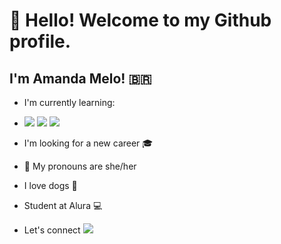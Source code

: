 # 👋 Hello! Welcome to my Github profile.
## I'm Amanda Melo! :brazil:

- I'm currently learning:
-  <img src="https://cdn.jsdelivr.net/gh/devicons/devicon@latest/icons/javascript/javascript-original.svg" /> <img src="https://cdn.jsdelivr.net/gh/devicons/devicon@latest/icons/git/git-original-wordmark.svg" /> <img src="https://cdn.jsdelivr.net/gh/devicons/devicon@latest/icons/github/github-original-wordmark.svg" />
-  I'm looking for a new career :mortar_board:
-  :woman: My pronouns are she/her
-  I love dogs :paw_prints:
-  Student at Alura :computer:

- Let's connect <a href="[https://www.linkedin.com/in/seu-usuário-linkedln-aqui](https://www.linkedin.com/in/amanda-baptista-61b81a227/)" target="_blank"><img loading="lazy" src="https://img.shields.io/badge/-LinkedIn-%230077B5?style=for-the-badge&logo=linkedin&logoColor=white" target="_blank"></a>   
</div>

<!--
**amandamelobap/amandamelobap** is a ✨ _special_ ✨ repository because its `README.md` (this file) appears on your GitHub profile.

Here are some ideas to get you started:

- 🔭 I’m currently working on ...
- 🌱 I’m currently learning ...
- 👯 I’m looking to collaborate on ...
- 🤔 I’m looking for help with ...
- 💬 Ask me about ...
- 📫 How to reach me: ...
- 😄 Pronouns: ...
- ⚡ Fun fact: ...
-->
